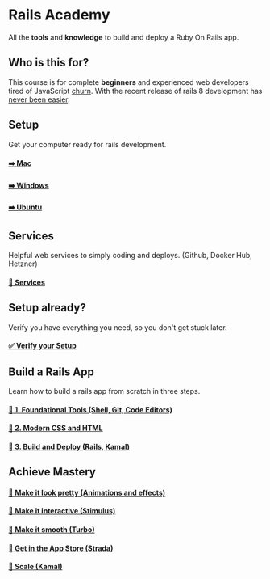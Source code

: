# Rails Academy

All the **tools** and **knowledge** to build and deploy a Ruby On Rails app.

## Who is this for?

This course is for complete **beginners** and experienced web developers tired of JavaScript [churn](https://www.abeautifulsite.net/posts/thoughts-on-framework-churn/). With the recent release of rails 8 development has [never been easier](https://www.youtube.com/watch?v=-cEn_83zRFw).

## Setup

Get your computer ready for rails development.

#### [:arrow_right: Mac](mac/README.md)

#### [:arrow_right: Windows](windows/README.md)

#### [:arrow_right: Ubuntu](ubuntu/README.md)

## Services

Helpful web services to simply coding and deploys. (Github, Docker Hub, Hetzner)

#### [:wrench: Services](services/README.md)

## Setup already? 

Verify you have everything you need, so you don't get stuck later.

#### [:white_check_mark: Verify your Setup](verify/README.md)

## Build a Rails App

Learn how to build a rails app from scratch in three steps.

#### [:green_book: 1. Foundational Tools (Shell, Git, Code Editors)]()

#### [:orange_book: 2. Modern CSS and HTML]()

#### [:blue_book: 3. Build and Deploy (Rails, Kamal)]()

## Achieve Mastery

#### [:open_book: Make it look pretty (Animations and effects)]()

#### [:open_book: Make it interactive (Stimulus)]()

#### [:open_book: Make it smooth (Turbo)]()

#### [:open_book: Get in the App Store (Strada)]()

#### [:open_book: Scale (Kamal)]()



